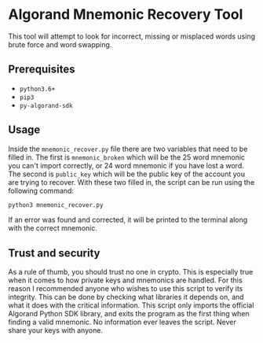 # Algorand Mnemonic Recovery Tool
 This tool will attempt to look for incorrect, missing or misplaced words using brute force and word swapping.

## Prerequisites
* `python3.6+`
* `pip3`
* `py-algorand-sdk`

## Usage

Inside the `mnemonic_recover.py` file there are two variables that need to be filled in. The first is `mnemonic_broken` which will be the 25 word mnemonic you can't import correctly, or 24 word mnemonic if you have lost a word. The second is `public_key` which will be the public key of the account you are trying to recover. With these two filled in, the script can be run using the following command:

```bash
python3 mnemonic_recover.py
```
If an error was found and corrected, it will be printed to the terminal along with the correct mnemonic. 

## Trust and security

As a rule of thumb, you should trust no one in crypto. This is especially true when it comes to how private keys and mnemonics are handled. For this reason I recommended anyone who wishes to use this script to verify its integrity. This can be done by checking what libraries it depends on, and what it does with the critical information. This script only imports the official Algorand Python SDK library, and exits the program as the first thing when finding a valid mnemonic. No information ever leaves the script. Never share your keys with anyone.
